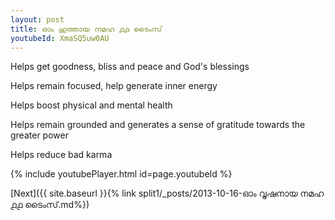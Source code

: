 ```yaml
---
layout: post
title: ഓം ഹുത്തായ നമഹ ൧൧ ടൈംസ്
youtubeId: XmaSQ5uw0AU
---
```

 
 
Helps get goodness, bliss and peace and God's blessings
 
Helps remain focused, help generate inner energy 
 
Helps boost physical and mental health 
 
Helps remain grounded and generates a sense of gratitude towards the greater power 
 
Helps reduce bad karma
 
 
 
 


{% include youtubePlayer.html id=page.youtubeId %}
 
[Next]({{ site.baseurl }}{% link  split1/_posts/2013-10-16-ഓം വൃഷനായ നമഹ ൧൧ ടൈംസ്.md%})
 
